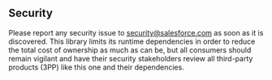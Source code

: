 <!--
Copyright (c) 2023 Salesforce.com, inc.
All rights reserved.
SPDX-License-Identifier: BSD-3-Clause
For full license text, see the LICENSE file in the repo root or https://opensource.org/licenses/BSD-3-Clause

-->
## Security

Please report any security issue to [security@salesforce.com](mailto:security@salesforce.com)
as soon as it is discovered. This library limits its runtime dependencies in
order to reduce the total cost of ownership as much as can be, but all consumers
should remain vigilant and have their security stakeholders review all third-party
products (3PP) like this one and their dependencies.